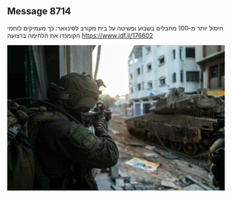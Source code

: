 ## Message 8714

חיסול יותר מ-100 מחבלים בשבוע ופשיטה על בית מקורב לסינוואר:
כך מעמיקים לוחמי הקומנדו את הלחימה ברצועה
https://www.idf.il/176602

![Photo](./8714/8714_photo.jpg)
